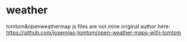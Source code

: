 # weather
tomtom&amp;openweathermap
js files are not mine original author here: https://github.com/joserojas-tomtom/open-weather-maps-with-tomtom 

